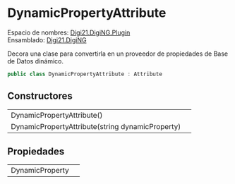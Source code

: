 # DynamicPropertyAttribute

Espacio de nombres: [Digi21.DigiNG.Plugin](../../)  
Ensamblado: [Digi21.DigiNG](../../../digi21.diging/)

Decora una clase para convertirla en un proveedor de propiedades de Base de Datos dinámico.

```csharp
public class DynamicPropertyAttribute : Attribute
```

## Constructores

|  |  |
| :--- | :--- |
| DynamicPropertyAttribute\(\) |  |
| DynamicPropertyAttribute\(string dynamicProperty\) |  |

## Propiedades

|  |  |
| :--- | :--- |
| DynamicProperty |  |

